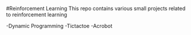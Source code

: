 #Reinforcement Learning
This repo contains various small projects related to reinforcement learning

-Dynamic Programming
-Tictactoe
-Acrobot